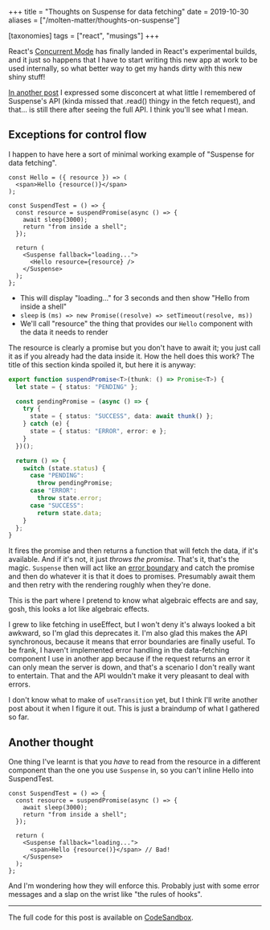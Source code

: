 +++
title = "Thoughts on Suspense for data fetching"
date = 2019-10-30
aliases = ["/molten-matter/thoughts-on-suspense"]

[taxonomies]
tags = ["react", "musings"]
+++

React's [Concurrent Mode](https://reactjs.org/docs/concurrent-mode-intro.html) has finally
landed in React's experimental builds, and it just so happens that I have to start writing this
new app at work to be used internally, so what better way to get my hands dirty with this new
shiny stuff!

[In another post](/molten-matter/data-fetching-react/) I expressed some disconcert at what little
I remembered of Suspense's API (kinda missed that .read() thingy in the fetch request), and that...
is still there after seeing the full API. I think you'll see what I mean.

## Exceptions for control flow

I happen to have here a sort of minimal working example of "Suspense for data fetching".

```tsx
const Hello = ({ resource }) => (
  <span>Hello {resource()}</span>
);

const SuspendTest = () => {
  const resource = suspendPromise(async () => {
    await sleep(3000);
    return "from inside a shell";
  });

  return (
    <Suspense fallback="loading...">
      <Hello resource={resource} />
    </Suspense>
  );
};
```

- This will display "loading..." for 3 seconds and then show "Hello from inside a shell"
- `sleep` is `(ms) => new Promise((resolve) => setTimeout(resolve, ms))`
- We'll call "resource" the thing that provides our `Hello` component with the data it needs to render

The resource is clearly a promise but you don't have to await it; you just call it as if you already
had the data inside it. How the hell does this work? The title of this section kinda spoiled it,
but here it is anyway:

```typescript
export function suspendPromise<T>(thunk: () => Promise<T>) {
  let state = { status: "PENDING" };

  const pendingPromise = (async () => {
    try {
      state = { status: "SUCCESS", data: await thunk() };
    } catch (e) {
      state = { status: "ERROR", error: e };
    }
  })();

  return () => {
    switch (state.status) {
      case "PENDING":
        throw pendingPromise;
      case "ERROR":
        throw state.error;
      case "SUCCESS":
        return state.data;
    }
  };
}
```

It fires the promise and then returns a function that will fetch the data, if it's available.
And if it's not, it just *throws the promise*. That's it, that's the magic. `Suspense` then will
act like an [error boundary](https://reactjs.org/docs/error-boundaries.html) and catch the promise
and then do whatever it is that it does to promises. Presumably await them and then retry with
the rendering roughly when they're done.

This is the part where I pretend to know what algebraic effects are and say, gosh, this looks a lot
like algebraic effects.

I grew to like fetching in useEffect, but I won't deny it's always looked a bit awkward, so I'm glad
this deprecates it. I'm also glad this makes the API synchronous, because it means that error
boundaries are finally useful. To be frank, I haven't implemented error handling in the data-fetching
component I use in another app because if the request returns an error it can only mean the server
is down, and that's a scenario I don't really want to entertain. That and the API wouldn't make
it very pleasant to deal with errors.

I don't know what to make of `useTransition` yet, but I think I'll write another post about it when
I figure it out. This is just a braindump of what I gathered so far.

## Another thought

One thing I've learnt is that you *have* to read from the resource in a different component than
the one you use `Suspense` in, so you can't inline Hello into SuspendTest.

```tsx
const SuspendTest = () => {
  const resource = suspendPromise(async () => {
    await sleep(3000);
    return "from inside a shell";
  });

  return (
    <Suspense fallback="loading...">
      <span>Hello {resource()}</span> // Bad!
    </Suspense>
  );
};
```

And I'm wondering how they will enforce this. Probably just with some error messages and
a slap on the wrist like "the rules of hooks".

---

The full code for this post is available on [CodeSandbox](https://codesandbox.io/s/modest-rosalind-xdpgx).

